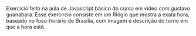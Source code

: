 Exercicio feito na aula de Javascript básico do curso em video com gustavo guanabara.
 Esse exercircio consiste em um Rlógio que mostra a exata hora, baseado no fuso-horário de Brasilia, com imagem e descrição do turno em que a hora está.
